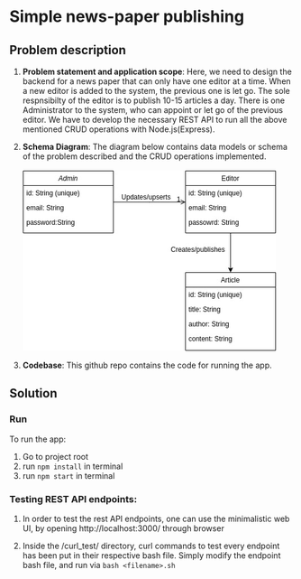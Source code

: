 # Simple news-paper publishing

## Problem description

1. **Problem statement and application scope**: Here, we need to design the backend for a news paper that can only have one editor at a time. When a new editor is added to the system, the previous one is let go. The sole respnsibilty of the editor is to publish 10-15 articles a day. There is one Administrator to the system, who can appoint or let go of the previous editor. We have to develop the necessary REST API to run all the above mentioned CRUD operations with Node.js(Express).

2. **Schema Diagram**: The diagram below contains data models or schema of the problem described and the CRUD operations implemented.<br/> <br/>
   ![Schema Diagram](/schema.jpg)

3. **Codebase**: This github repo contains the code for running the app.

## Solution

### Run

To run the app:

1. Go to project root
2. run `npm install` in terminal
3. run `npm start` in terminal

### Testing REST API endpoints:

1. In order to test the rest API endpoints, one can use the minimalistic web UI, by opening http://localhost:3000/ through browser

2. Inside the /curl_test/ directory, curl commands to test every endpoint has been put in their respective bash file. Simply modify the endpoint bash file, and run via `bash <filename>.sh`
